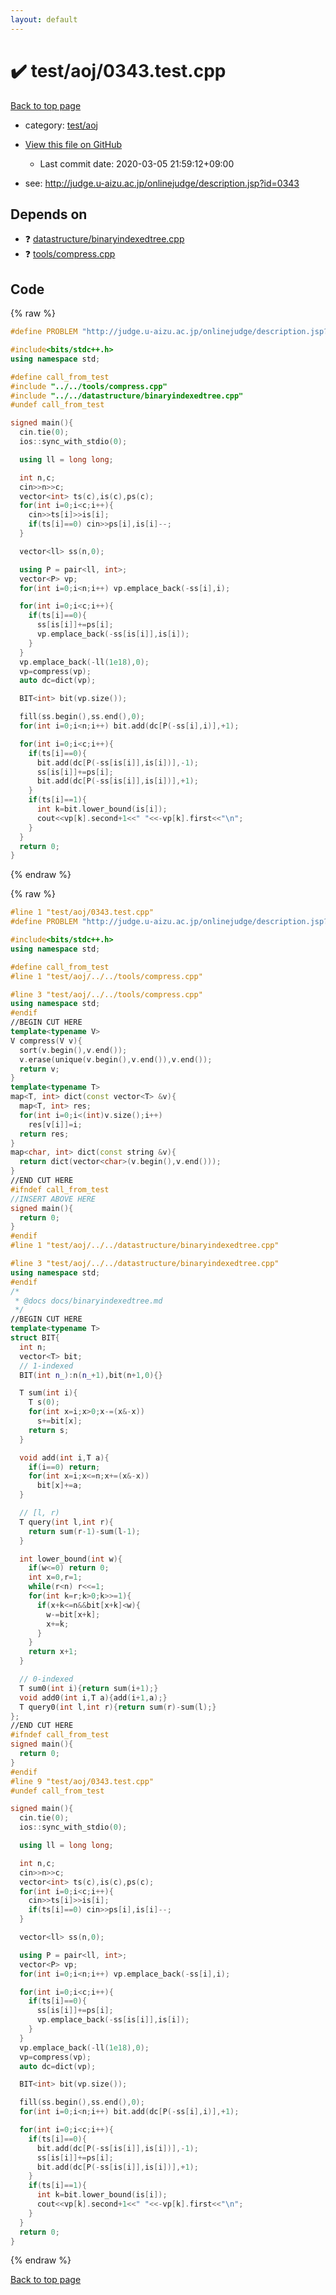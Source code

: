 ```yaml
---
layout: default
---
```


<!-- mathjax config similar to math.stackexchange -->
<script type="text/javascript" async
  src="https://cdnjs.cloudflare.com/ajax/libs/mathjax/2.7.5/MathJax.js?config=TeX-MML-AM_CHTML">
</script>
<script type="text/x-mathjax-config">
  MathJax.Hub.Config({
    TeX: { equationNumbers: { autoNumber: "AMS" }},
    tex2jax: {
      inlineMath: [ ['$','$'] ],
      processEscapes: true
    },
    "HTML-CSS": { matchFontHeight: false },
    displayAlign: "left",
    displayIndent: "2em"
  });
</script>

<script type="text/javascript" src="https://cdnjs.cloudflare.com/ajax/libs/jquery/3.4.1/jquery.min.js"></script>
<script src="https://cdn.jsdelivr.net/npm/jquery-balloon-js@1.1.2/jquery.balloon.min.js" integrity="sha256-ZEYs9VrgAeNuPvs15E39OsyOJaIkXEEt10fzxJ20+2I=" crossorigin="anonymous"></script>
<script type="text/javascript" src="../../../assets/js/copy-button.js"></script>
<link rel="stylesheet" href="../../../assets/css/copy-button.css" />


# :heavy_check_mark: test/aoj/0343.test.cpp

<a href="../../../index.html">Back to top page</a>

* category: <a href="../../../index.html#0d0c91c0cca30af9c1c9faef0cf04aa9">test/aoj</a>
* <a href="{{ site.github.repository_url }}/blob/master/test/aoj/0343.test.cpp">View this file on GitHub</a>
    - Last commit date: 2020-03-05 21:59:12+09:00


* see: <a href="http://judge.u-aizu.ac.jp/onlinejudge/description.jsp?id=0343">http://judge.u-aizu.ac.jp/onlinejudge/description.jsp?id=0343</a>


## Depends on

* :question: <a href="../../../library/datastructure/binaryindexedtree.cpp.html">datastructure/binaryindexedtree.cpp</a>
* :question: <a href="../../../library/tools/compress.cpp.html">tools/compress.cpp</a>


## Code

<a id="unbundled"></a>
{% raw %}
```cpp
#define PROBLEM "http://judge.u-aizu.ac.jp/onlinejudge/description.jsp?id=0343"

#include<bits/stdc++.h>
using namespace std;

#define call_from_test
#include "../../tools/compress.cpp"
#include "../../datastructure/binaryindexedtree.cpp"
#undef call_from_test

signed main(){
  cin.tie(0);
  ios::sync_with_stdio(0);

  using ll = long long;

  int n,c;
  cin>>n>>c;
  vector<int> ts(c),is(c),ps(c);
  for(int i=0;i<c;i++){
    cin>>ts[i]>>is[i];
    if(ts[i]==0) cin>>ps[i],is[i]--;
  }

  vector<ll> ss(n,0);

  using P = pair<ll, int>;
  vector<P> vp;
  for(int i=0;i<n;i++) vp.emplace_back(-ss[i],i);

  for(int i=0;i<c;i++){
    if(ts[i]==0){
      ss[is[i]]+=ps[i];
      vp.emplace_back(-ss[is[i]],is[i]);
    }
  }
  vp.emplace_back(-ll(1e18),0);
  vp=compress(vp);
  auto dc=dict(vp);

  BIT<int> bit(vp.size());

  fill(ss.begin(),ss.end(),0);
  for(int i=0;i<n;i++) bit.add(dc[P(-ss[i],i)],+1);

  for(int i=0;i<c;i++){
    if(ts[i]==0){
      bit.add(dc[P(-ss[is[i]],is[i])],-1);
      ss[is[i]]+=ps[i];
      bit.add(dc[P(-ss[is[i]],is[i])],+1);
    }
    if(ts[i]==1){
      int k=bit.lower_bound(is[i]);
      cout<<vp[k].second+1<<" "<<-vp[k].first<<"\n";
    }
  }
  return 0;
}

```
{% endraw %}

<a id="bundled"></a>
{% raw %}
```cpp
#line 1 "test/aoj/0343.test.cpp"
#define PROBLEM "http://judge.u-aizu.ac.jp/onlinejudge/description.jsp?id=0343"

#include<bits/stdc++.h>
using namespace std;

#define call_from_test
#line 1 "test/aoj/../../tools/compress.cpp"

#line 3 "test/aoj/../../tools/compress.cpp"
using namespace std;
#endif
//BEGIN CUT HERE
template<typename V>
V compress(V v){
  sort(v.begin(),v.end());
  v.erase(unique(v.begin(),v.end()),v.end());
  return v;
}
template<typename T>
map<T, int> dict(const vector<T> &v){
  map<T, int> res;
  for(int i=0;i<(int)v.size();i++)
    res[v[i]]=i;
  return res;
}
map<char, int> dict(const string &v){
  return dict(vector<char>(v.begin(),v.end()));
}
//END CUT HERE
#ifndef call_from_test
//INSERT ABOVE HERE
signed main(){
  return 0;
}
#endif
#line 1 "test/aoj/../../datastructure/binaryindexedtree.cpp"

#line 3 "test/aoj/../../datastructure/binaryindexedtree.cpp"
using namespace std;
#endif
/*
 * @docs docs/binaryindexedtree.md
 */
//BEGIN CUT HERE
template<typename T>
struct BIT{
  int n;
  vector<T> bit;
  // 1-indexed
  BIT(int n_):n(n_+1),bit(n+1,0){}

  T sum(int i){
    T s(0);
    for(int x=i;x>0;x-=(x&-x))
      s+=bit[x];
    return s;
  }

  void add(int i,T a){
    if(i==0) return;
    for(int x=i;x<=n;x+=(x&-x))
      bit[x]+=a;
  }

  // [l, r)
  T query(int l,int r){
    return sum(r-1)-sum(l-1);
  }

  int lower_bound(int w){
    if(w<=0) return 0;
    int x=0,r=1;
    while(r<n) r<<=1;
    for(int k=r;k>0;k>>=1){
      if(x+k<=n&&bit[x+k]<w){
        w-=bit[x+k];
        x+=k;
      }
    }
    return x+1;
  }

  // 0-indexed
  T sum0(int i){return sum(i+1);}
  void add0(int i,T a){add(i+1,a);}
  T query0(int l,int r){return sum(r)-sum(l);}
};
//END CUT HERE
#ifndef call_from_test
signed main(){
  return 0;
}
#endif
#line 9 "test/aoj/0343.test.cpp"
#undef call_from_test

signed main(){
  cin.tie(0);
  ios::sync_with_stdio(0);

  using ll = long long;

  int n,c;
  cin>>n>>c;
  vector<int> ts(c),is(c),ps(c);
  for(int i=0;i<c;i++){
    cin>>ts[i]>>is[i];
    if(ts[i]==0) cin>>ps[i],is[i]--;
  }

  vector<ll> ss(n,0);

  using P = pair<ll, int>;
  vector<P> vp;
  for(int i=0;i<n;i++) vp.emplace_back(-ss[i],i);

  for(int i=0;i<c;i++){
    if(ts[i]==0){
      ss[is[i]]+=ps[i];
      vp.emplace_back(-ss[is[i]],is[i]);
    }
  }
  vp.emplace_back(-ll(1e18),0);
  vp=compress(vp);
  auto dc=dict(vp);

  BIT<int> bit(vp.size());

  fill(ss.begin(),ss.end(),0);
  for(int i=0;i<n;i++) bit.add(dc[P(-ss[i],i)],+1);

  for(int i=0;i<c;i++){
    if(ts[i]==0){
      bit.add(dc[P(-ss[is[i]],is[i])],-1);
      ss[is[i]]+=ps[i];
      bit.add(dc[P(-ss[is[i]],is[i])],+1);
    }
    if(ts[i]==1){
      int k=bit.lower_bound(is[i]);
      cout<<vp[k].second+1<<" "<<-vp[k].first<<"\n";
    }
  }
  return 0;
}

```
{% endraw %}

<a href="../../../index.html">Back to top page</a>

